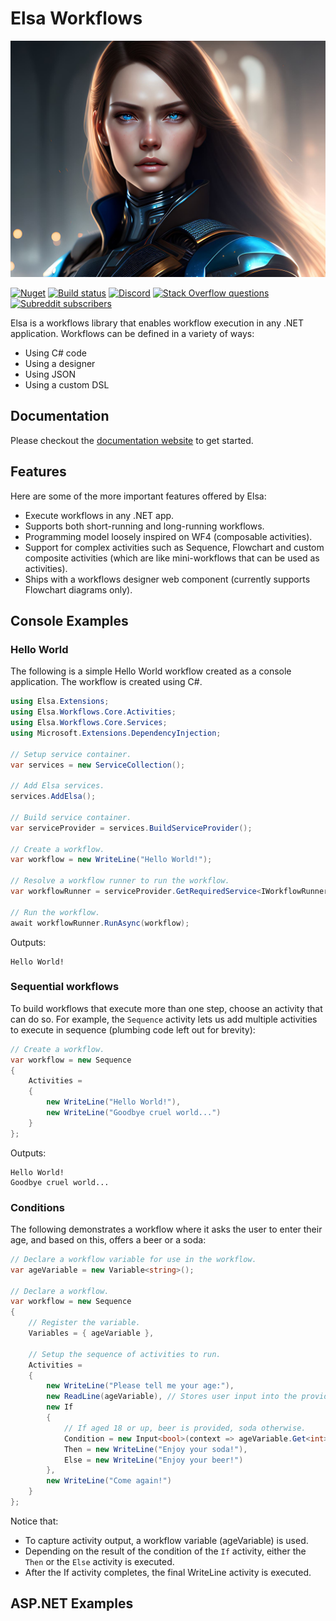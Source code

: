 # Elsa Workflows

<a href="https://elsa-workflows.github.io/elsa-core/tree/v3">
  <p align="center">
    <img src="./design/artwork/android-elsa-portrait.png" alt="Elsa">
  </p>
</a>

[![Nuget](https://img.shields.io/nuget/v/elsa)](https://www.nuget.org/packages/Elsa/)
[![Build status](https://github.com/elsa-workflows/elsa-core/actions/workflows/ci.yml/badge.svg?branch=v3)](https://github.com/elsa-workflows/elsa-core/actions/workflows/ci.yml)
[![Discord](https://img.shields.io/discord/814605913783795763?label=chat&logo=discord)](https://discord.gg/hhChk5H472)
[![Stack Overflow questions](https://img.shields.io/badge/stackoverflow-elsa_workflows-orange.svg)]( http://stackoverflow.com/questions/tagged/elsa-workflows )
[![Subreddit subscribers](https://img.shields.io/reddit/subreddit-subscribers/elsaworkflows?style=social)](https://www.reddit.com/r/elsaworkflows/)

Elsa is a workflows library that enables workflow execution in any .NET application. Workflows can be defined in a variety of ways:

- Using C# code
- Using a designer
- Using JSON
- Using a custom DSL

## Documentation
Please checkout the [documentation website](https://v3.elsaworkflows.io/) to get started.

## Features

Here are some of the more important features offered by Elsa:

- Execute workflows in any .NET app.
- Supports both short-running and long-running workflows.
- Programming model loosely inspired on WF4 (composable activities).
- Support for complex activities such as Sequence, Flowchart and custom composite activities (which are like mini-workflows that can be used as activities).
- Ships with a workflows designer web component (currently supports Flowchart diagrams only).

## Console Examples

### Hello World

The following is a simple Hello World workflow created as a console application. The workflow is created using C#.

```csharp
using Elsa.Extensions;
using Elsa.Workflows.Core.Activities;
using Elsa.Workflows.Core.Services;
using Microsoft.Extensions.DependencyInjection;

// Setup service container.
var services = new ServiceCollection();

// Add Elsa services.
services.AddElsa();

// Build service container.
var serviceProvider = services.BuildServiceProvider();

// Create a workflow.
var workflow = new WriteLine("Hello World!");

// Resolve a workflow runner to run the workflow.
var workflowRunner = serviceProvider.GetRequiredService<IWorkflowRunner>();

// Run the workflow.
await workflowRunner.RunAsync(workflow);
```

Outputs:

```shell
Hello World!
```

### Sequential workflows

To build workflows that execute more than one step, choose an activity that can do so. For example, the `Sequence` activity lets us add multiple activities to execute in sequence (plumbing code left out for brevity):

```csharp
// Create a workflow.
var workflow = new Sequence
{
    Activities =
    {
        new WriteLine("Hello World!"), 
        new WriteLine("Goodbye cruel world...")
    }
};
```

Outputs:

```shell
Hello World!
Goodbye cruel world...
```

### Conditions

The following demonstrates a workflow where it asks the user to enter their age, and based on this, offers a beer or a soda:

```csharp
// Declare a workflow variable for use in the workflow.
var ageVariable = new Variable<string>();

// Declare a workflow.
var workflow = new Sequence
{
    // Register the variable.
    Variables = { ageVariable }, 
    
    // Setup the sequence of activities to run.
    Activities =
    {
        new WriteLine("Please tell me your age:"), 
        new ReadLine(ageVariable), // Stores user input into the provided variable.,
        new If
        {
            // If aged 18 or up, beer is provided, soda otherwise.
            Condition = new Input<bool>(context => ageVariable.Get<int>(context) < 18),
            Then = new WriteLine("Enjoy your soda!"),
            Else = new WriteLine("Enjoy your beer!")
        },
        new WriteLine("Come again!")
    }
};
```

Notice that:

- To capture activity output, a workflow variable (ageVariable) is used.
- Depending on the result of the condition of the `If` activity, either the `Then` or the `Else` activity is executed.
- After the If activity completes, the final WriteLine activity is executed.

 ## ASP.NET Examples